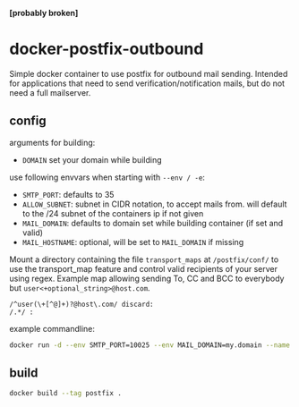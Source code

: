 **[probably broken]**

# docker-postfix-outbound
Simple docker container to use postfix for outbound mail sending. Intended for applications that need to send verification/notification mails, but do not need a full mailserver.

## config
arguments for building:
* `DOMAIN` set your domain while building

use following envvars when starting with `--env / -e`:
* `SMTP_PORT`: defaults to 35
* `ALLOW_SUBNET`: subnet in CIDR notation, to accept mails from. will default to the /24 subnet of the containers ip if not given
* `MAIL_DOMAIN`: defaults to domain set while building container (if set and valid)
* `MAIL_HOSTNAME`: optional, will be set to `MAIL_DOMAIN` if missing

Mount a directory containing the file `transport_maps`  at `/postfix/conf/` to use the transport_map feature and control valid recipients of your server using regex. Example map allowing sending To, CC and BCC to everybody but `user<+optional_string>@host.com`.
```
/^user(\+[^@]+)?@host\.com/ discard:
/.*/ :
```

example commandline:
```bash
docker run -d --env SMTP_PORT=10025 --env MAIL_DOMAIN=my.domain --name postfix --network mynetwork --network-alias mailsender postfix
```

## build
```bash
docker build --tag postfix .
```